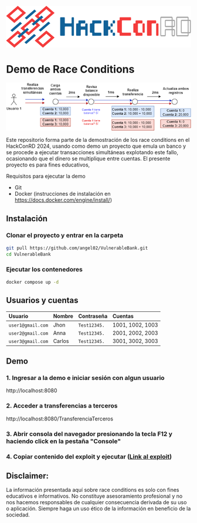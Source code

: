 
![Logo del HackConRD.](imgs/hackcon-logo.svg)

# Demo de Race Conditions

![Logo del HackConRD.](imgs/race-condition.png)


Este repositorio forma parte de la demostración de los race conditions en el HackConRD 2024, usando como demo un proyecto que emula un banco y se procede a ejecutar transacciones simultáneas explotando este fallo, ocasionando que el dinero se multiplique entre cuentas. El presente proyecto es para fines educativos,


Requisitos para ejecutar la demo
- Git
- Docker (instrucciones de instalación en https://docs.docker.com/engine/install/)

## Instalación

### Clonar el proyecto y entrar en la carpeta
```bash
git pull https://github.com/angel02/VulnerableBank.git
cd VulnerableBank
```

### Ejecutar los contenedores
```bash
docker compose up -d
```
    
## Usuarios y cuentas

| Usuario           | Nombre | Contraseña   | Cuentas           |
| :---------------- | :----- | :----------- | :--------------- |
| `user1@gmail.com` | Jhon   |`Test12345.` | 1001, 1002, 1003 |
| `user2@gmail.com` | Anna   |`Test12345.` | 2001, 2002, 2003 |
| `user3@gmail.com` | Carlos |`Test12345.` | 3001, 3002, 3003 |


## Demo

### 1. Ingresar a la demo e iniciar sesión con algun usuario
http://localhost:8080


### 2. Acceder a transferencias a terceros
http://localhost:8080/TransferenciaTerceros


### 3. Abrir consola del navegador presionando la tecla F12 y haciendo click en la pestaña "Console"

### 4. Copiar contenido del exploit y ejecutar ([Link al exploit](VulnerableBank/ExploitTerceros.js))



## Disclaimer:

La información presentada aquí sobre race conditions es solo con fines educativos e informativos. No constituye asesoramiento profesional y no nos hacemos responsables de cualquier consecuencia derivada de su uso o aplicación. Siempre haga un uso ético de la información en beneficio de la sociedad.